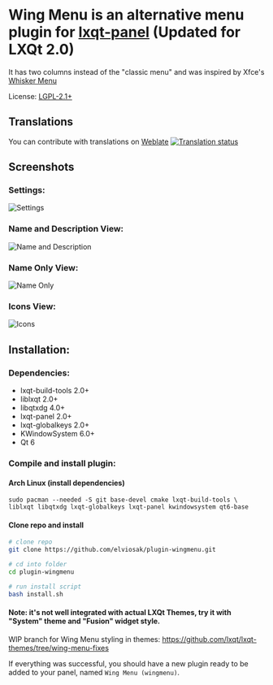 # Wing Menu is an alternative menu plugin for [lxqt-panel](https://github.com/lxqt/lxqt-panel) (Updated for LXQt 2.0)

It has two columns instead of the "classic menu" and was inspired by Xfce's [Whisker Menu](https://docs.xfce.org/panel-plugins/xfce4-whiskermenu-plugin/start)

License: [LGPL-2.1+](LICENSE "License")

## Translations
You can contribute with translations on [Weblate](https://translate.lxqt-project.org/projects/elviosak/)
[![Translation status](https://translate.lxqt-project.org/widgets/elviosak/-/multi-auto.svg "Translation status")](https://translate.lxqt-project.org/engage/elviosak/?utm_source=widget)
## Screenshots

### Settings:

![Settings](screenshots/settings.png "Settings")

### Name and Description View:

![Name and Description](screenshots/name-and-description.png "Name and Description")

### Name Only View:

![Name Only](screenshots/name-only.png "Name Only")

### Icons View:

![Icons](screenshots/icons.png "Icons")

## Installation:

### Dependencies:

- lxqt-build-tools 2.0+
- liblxqt 2.0+
- libqtxdg 4.0+
- lxqt-panel 2.0+
- lxqt-globalkeys 2.0+
- KWindowSystem 6.0+
- Qt 6

### Compile and install plugin:

#### Arch Linux (install dependencies)

```
sudo pacman --needed -S git base-devel cmake lxqt-build-tools \
liblxqt libqtxdg lxqt-globalkeys lxqt-panel kwindowsystem qt6-base
```

#### Clone repo and install

```bash
# clone repo
git clone https://github.com/elviosak/plugin-wingmenu.git

# cd into folder
cd plugin-wingmenu

# run install script
bash install.sh

```

#### Note: it's not well integrated with actual LXQt Themes, try it with "System" theme and "Fusion" widget style.

WIP branch for Wing Menu styling in themes: https://github.com/lxqt/lxqt-themes/tree/wing-menu-fixes


If everything was successful, you should have a new plugin ready to be added to your panel, named `Wing Menu (wingmenu)`.
